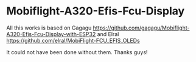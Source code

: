 # Mobiflight-A320-Efis-Fcu-Display
All this works is based on Gagagu https://github.com/gagagu/Mobiflight-A320-Efis-Fcu-Display-with-ESP32
and Elral https://github.com/elral/MobiFlight-FCU_EFIS_OLEDs

It could not have been done without them. Thanks guys!
